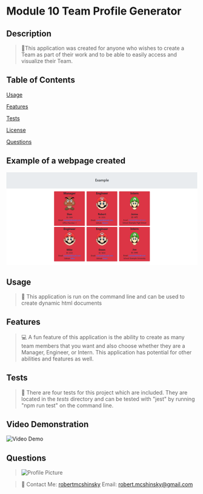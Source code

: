 # Module 10 Team Profile Generator

## Description

> 🧭This application was created for anyone who wishes to create a Team as part of their work and to be able to easily access and visualize their Team.

## Table of Contents

[Usage](#usage)

[Features](#features)

[Tests](#tests)

[License](#license)

[Questions](#questions)

## Example of a webpage created

![Webpage Created](https://github.com/robertmcshinsky/Module-10-Challenge/blob/2a944dfac444a9e0345daa8f71edc2b3541db95d/images/example.png)

## Usage

> 📄 This application is run on the command line and can be used to create dynamic html documents

## Features

> 💻 A fun feature of this application is the ability to create as many team members that you want and also choose whether they are a Manager, Engineer, or Intern. This application has potential for other abilities and features as well.

## Tests

> 📝 There are four tests for this project which are included. They are located in the _tests_ directory and can be tested with "jest" by running "npm run test" on the command line.

## Video Demonstration

![Video Demo](https://drive.google.com/file/d/1-Pr1LDdVUBQF63-1fn0SpunqGxSx48X6/view)

## Questions

> ![Profile Picture](https://avatars.githubusercontent.com/u/70652859?v=4)

> 👦 Contact Me: [robertmcshinsky](https://github.com/robertmcshinsky)
> Email: robert.mcshinsky@gmail.com
